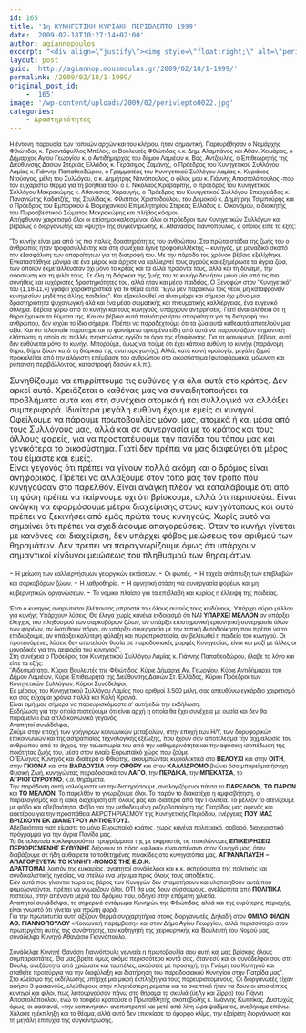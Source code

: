 ```yaml
---
id: 165
title: '1η ΚΥΝΗΓΕΤΙΚΗ ΚΥΡΙΑΚΗ ΠΕΡΙΒΛΕΠΤΟ 1999'
date: '2009-02-18T10:27:14+02:00'
author: agiannopoulos
excerpt: "<div align=\"justify\"><img style=\"float:right;\" alt=\"perivlepto002\" src=\"/wp-content/uploads/2009/02/perivlepto0022.jpg\" width=\"120\" height=\"90\" /><span style=\"font-size:8pt;font-family:arial, helvetica, sans-serif;\">Με ιδιαίτερη χαρά δεχτήκαμε την πρόσκληση να παρευρεθούμε και να καλύψουμε δημοσιογραφικά το γεγονός της συνάντησης εκατοντάδων κυνηγών, που έλαβε χώρα στο πανέμορφο χωριό <strong>«ΠΕΡΙΒΛΕΠΤΟ»</strong> του <strong>Δήμου Αγίου Γεωργίου Φθιώτιδας, την Κυριακή 17 Ιανουαρίου 1999</strong>.</span><br /><span style=\"font-size:8pt;font-family:arial, helvetica, sans-serif;\">Την εξαίρετη πραγματικά πρωτοβουλία και την άψογη από κάθε πλευρά οργάνωση, ανέλαβε ο Όμιλος Φίλων Αθανάσιου Γιαννόπουλου, «ΚΟΙΝΩΝΙΚΗ ΠΑΡΕΜΒΑΣΗ ΚΑΙ ΔΡΑΣΗ», σε συνεργασία με το Δήμο Αγίου Γεωργίου Φθιώτιδας.</span><br /><br /><span style=\"font-size:8pt;font-family:arial, helvetica, sans-serif;\">Ο σκοπός αυτής της συγκέντρωσης, που θα γίνεται, όπως ελέχθη, κάθε χρόνο την ίδια ημέρα σε διαφορετικό μέρος του Νομού, πέραν της γνωριμίας, επικοινωνίας και ανταλλαγής απόψεων μεταξύ των κυνηγών, ήταν να γίνει περαιτέρω συζήτηση γύρω από την κυνηγετική δραστηριότητα, σε συνδυασμό με το σεβασμό της πανίδας και του οικοσυστήματος του τόπου μας. Από νωρίς το πρωί, άρχισαν να καταφθάνουν στο προκαθορισμένο σημείο, στην είσοδο του <strong>ΠΕΡΙΒΛΕΠΤΟΥ</strong> (ακριβώς απέναντι από τα Βαρδουσία), πλήθος κόσμου, κυνηγοί με τις γυναίκες και τα παιδιά τους που πολύ σύντομα έγιναν εκατοντάδες και δημιούργησαν αμέτρητα πηγαδάκια συζητώντας μεταξύ τους τα κυνηγετικά δρώμενα της χώρας.</span><br /> \n"
layout: post
guid: 'http://agiannop.mousmoulas.gr/2009/02/18/1-1999/'
permalink: /2009/02/18/1-1999/
original_post_id:
    - '165'
image: '/wp-content/uploads/2009/02/perivlepto0022.jpg'
categories:
    - Δραστηριότητες
---
```


<span style="font-size:8pt;font-family:arial, helvetica, sans-serif;">Η έντονη παρουσία των τοπικών αρχών και του κλήρου, ήταν σημαντική. Παρευρέθησαν ο Νομάρχης Φθιώτιδας κ. Τριαντάφυλλος Μπέλος, οι Βουλευτές Φθιώτιδας κ.κ. Δημ. Αλαμπάνος και Αθαν. Χειμάρας, ο Δήμαρχος Αγίου Γεωργίου κ. ο Αντιδήμαρχος του δήμου Λαμιέων κ. Βας. Αντζουλής, ο Επιθεωρητής της Διεύθυνσης Δασών Στερεάς Ελλάδος κ. Γεράσιμος Ζαμάνης, ο Πρόεδρος του Κυνηγετικού Συλλόγου Λαμίας κ. Γιάννης Παπαθεοδώρου, ο Γραμματέας του Κυνηγετικού Συλλόγου Λαμίας κ. Κυριάκος Ντούσγος, μέλη του Συλλόγου, ο κ. Δημήτρης Ντινόπουλος, ο φίλος μου κ. Γιάννης Αποστολόπουλος -που τον ευχαριστώ θερμά για τη βοήθεια του- ο κ. Νικόλαος Κραβαρίτης, ο πρόεδρος του Κυνηγετικού Συλλόγου Μακρακώμης κ. Αθανάσιος Χαραυγής, ο Πρόεδρος του Κυνηγετικού Συλλόγου Σπερχειάδας κ. Παναγιώτης Καδατζής, της Στυλίδας κ. Φίλιππος Χριστοδούλου, του Δομοκού κ. Δημήτρης Τσιμπούρης και ο Πρόεδρος του Εμπορικού &amp; Βιομηχανικού Επιμελητηρίου Στερεάς Ελλάδος κ. Οικονόμου, ο διοικητής του Πυροσβεστικού Σώματος Μακρακώμης και πλήθος κόσμου .</span>  
<span style="font-size:8pt;font-family:arial, helvetica, sans-serif;">Απήφθυναν χαιρετισμό όλοι οι επίσημοι καλεσμένοι, όλοι οι πρόεδροι των Κυνηγετικών Συλλόγων και βεβαίως ο διοργανωτής και «ψυχή» της συγκέντρωσης, κ. Αθανάσιος Γιαννόπουλος, ο οποίος είπε τα εξής:</span>

<div style="text-align:justify;"></div><span style="font-size:8pt;font-family:arial, helvetica, sans-serif;">  
“Το κυνήγι είναι μια από τις πιο παλιές δραστηριότητες του ανθρώπου. Στα πρώτα στάδια της ζωής του ο άνθρωπος ήταν τροφοσυλλέκτης και στη συνέχεια έγινε τροφοσυλλέκτης – κυνηγός, με μοναδικό σκοπό την εξασφάλιση των απαραίτητων για τη διατροφή του.  
Με την πάροδο του χρόνου βέβαια εξελίχθηκε. Εγκαταστάθηκε μόνιμα σε ένα μέρος και άρχισε να καλλιεργεί τους αγρούς και εξημέρωσε τα άγρια ζώα, των οποίων εκμεταλλευόταν όχι μόνο το κρέας και τα άλλα προϊόντα τους, αλλά και τη δύναμη, την αφοσίωση και τη φιλία τους. Σε όλη τη διάρκεια της ζωής του το κυνήγι δεν ήταν μόνο μία από τις πιο συνήθεις και ευχάριστες δραστηριότητες του, αλλά ήταν και μέσο παιδείας.  
Ο Ξενοφών στον “Κυνηγετικό” του (1,18-11,4) γράφει χαρακτηριστικά για το θέμα αυτό: “Εγώ μεν παρακινώ τοις νέοις μη καταφρονείν κυνηγεσίων μηδέ της άλλης παιδείας”.  
Και εξακολουθεί να είναι μέχρι και σήμερα όχι μόνο μια δραστηριότητα ψυχαγωγική αλά και ένα μέσο σωματικής και πνευματικής καλλιέργειας, ένα ευγενικό άθλημα.  
Βέβαια γύρω από το κυνήγι και τους κυνηγούς, υπάρχουν αντιρρήσεις. Γιατί είναι αλήθεια ότι η θήρα έχει και τα θύματα της. Και αν βέβαια αυτά παλιότερα ήταν απαραίτητα για τη διατροφή του ανθρώπου, δεν ισχύει το ίδιο σήμερα. Πρέπει να παραδεχτούμε ότι τα ζώα αυτά καθεαυτά αποτελούν μια αξία. Και ότι τελευταία παρατηρείται το φαινόμενο ορισμένα είδη από αυτά να παρουσιάζουν σημαντική ελάττωση, η οποία σε πολλές περιπτώσεις εγγίζει τα όρια της εξαφάνισης.  
Για τα φαινόμενα, βέβαια, αυτά δεν ευθύνεται μόνο το κυνήγι. Μπορούμε, όμως να πούμε ότι έχει κάποια ευθύνη το κυνήγι (παράνομη θήρα, θήρα ζώων κατά τη διάρκεια της αναπαραγωγής). Αλλά, κατά κοινή ομολογία, μεγάλη ζημιά προκαλείται από την αλόγιστη επέμβαση του ανθρώπου στο οικοσύστημα (φυτοφάρμακα, μόλυνση και ρύπανση περιβάλλοντος, καταστροφή δασών κ.λ.π.).</span>

Συνηθίζουμε να επιρρίπτουμε τις ευθύνες για όλα αυτά στο κράτος. Δεν αρκεί αυτό. Χρειάζεται ο καθένας μας να συνειδητοποιήσει τα προβλήματα αυτά και στη συνέχεια ατομικά ή και συλλογικά να αλλάξει συμπεριφορά. Ιδιαίτερα μεγάλη ευθύνη έχουμε εμείς οι κυνηγοί. Οφείλουμε να πάρουμε πρωτοβουλίες μόνοι μας, ατομικά ή και μέσα από τους Συλλόγους μας, αλλά και σε συνεργασία με το κράτος και τους άλλους φορείς, για να προστατέψουμε την πανίδα του τόπου μας και γενικότερα το οικοσύστημα. Γιατί δεν πρέπει να μας διαφεύγει ότι μέρος του είμαστε και εμείς.  
Είναι γεγονός ότι πρέπει να γίνουν πολλά ακόμη και ο δρόμος είναι ανηφορικός. Πρέπει να αλλάξουμε στον τόπο μας τον τρόπο που κυνηγούσαν στο παρελθόν. Είναι ανάγκη πλέον να καταλάβουμε ότι από τη φύση πρέπει να παίρνουμε όχι ότι βρίσκουμε, αλλά ότι περισσεύει. Είναι ανάγκη να εφαρμόσουμε μέτρα διαχείρισης στους κυνηγότοπους και αυτό πρέπει να ξεκινήσει από εμάς πρώτα τους κυνηγούς. Χωρίς αυτό να σημαίνει ότι πρέπει να σχεδιάσουμε απαγορεύσεις. Όταν το κυνήγι γίνεται με κανόνες και διαχείριση, δεν υπάρχει φόβος μειώσεως του αριθμού των θηραμάτων. Δεν πρέπει να παραγνωρίζουμε όμως ότι υπάρχουν σημαντικοί κίνδυνοι μειώσεως του πληθυσμού των θηραμάτων.

<div style="text-align:justify;"></div>- <span style="font-size:8pt;font-family:arial, helvetica, sans-serif;">Η μείωση των καλλιεργήσιμων γεωργικών εκτάσεων. </span>
- <span style="font-size:8pt;font-family:arial, helvetica, sans-serif;">Οι φωτιές. </span>
- <span style="font-size:8pt;font-family:arial, helvetica, sans-serif;">Η ταχεία ανάπτυξη των επιβλαβών και σαρκοβόρων ζώων. </span>
- <span style="font-size:8pt;font-family:arial, helvetica, sans-serif;">Η λαθροθηρία. </span>
- <span style="font-size:8pt;font-family:arial, helvetica, sans-serif;">Η αρνητική στάση για συνεργασία φορέων και μη κυβερνητικών οργανώσεων. </span>
- <span style="font-size:8pt;font-family:arial, helvetica, sans-serif;">Το νομικό πλαίσιο για τα επιβλαβή και κυρίως η έλλειψη της παιδείας. </span>

<span style="font-size:8pt;font-family:arial, helvetica, sans-serif;">Έτσι ο κυνηγός αναρωτιέται βλέποντας μπροστά του όλους αυτούς τους κινδύνους. Υπάρχει αύριο μέλλον για κυνήγι; Υπάρχουν λύσεις; Θα έλεγα χωρίς κανένα ενδοιασμό ότι ΝΑΙ **ΥΠΑΡΧΕΙ ΜΕΛΛΟΝ** αν υπάρξει έλεγχος του πληθυσμού των σαρκοβόρων ζώων, αν υπάρξει επιστημονική ερευνητική συνεργασία όλων των φορέων, αν διατεθούν πόροι, αν υπάρξει συνεργασία με την τοπική Αυτοδιοίκηση που πρέπει να το επιδιώξουμε, αν υπάρξει καλύτερη φύλαξη και πυροπροστασία, αν βελτιωθεί η παιδεία του κυνηγού. Οι προτεινόμενες λύσεις δεν αποτελούν θυσία σε παραδοσιακές μορφές Κυνηγεσίας, είναι και μαζί με άλλες οι μοναδικές για την αειφορία του κυνηγιού”.</span>  
<span style="font-size:8pt;font-family:arial, helvetica, sans-serif;">Στη συνέχεια ο Πρόεδρος του Κυνηγετικού Συλλόγου Λαμίας κ. Γιάννης Παπαθεοδώρου, έλαβε το λόγο και είπε τα εξής:</span>  
<span style="font-size:8pt;font-family:arial, helvetica, sans-serif;">“Αιδεσιμότατοι, Κύριοι Βουλευτές της Φθιώτιδος, Κύριε Δήμαρχε Αγ. Γεωργίου, Κύριε Αντιδήμαρχε του Δήμου Λαμιέων, Κύριε Επιθεωρητά της Διεύθυνσης Δασών Στ. Ελλάδος, Κύριοι Πρόεδροι των Κυνηγετικών Συλλόγων, Κύριοι Συνάδελφοι,</span>  
<span style="font-size:8pt;font-family:arial, helvetica, sans-serif;">Εκ μέρους του Κυνηγετικού Συλλόγου Λαμίας που αριθμοί 3.500 μέλη, σας απευθύνω εγκάρδιο χαιρετισμό και σας εύχομαι χρόνια πολλά και Καλή Χρονιά.</span>  
<span style="font-size:8pt;font-family:arial, helvetica, sans-serif;">Είναι τιμή μας σήμερα να παρευρισκόμαστε σ’ αυτή εδώ την εκδήλωση.</span>  
<span style="font-size:8pt;font-family:arial, helvetica, sans-serif;">Εκδήλωση για την οποία πιστεύουμε ότι είναι αρχή η οποία θα έχει συνέχεια με ουσία και δεν θα παραμείνει ένα απλό κοινωνικό γεγονός.</span>  
<span style="font-size:8pt;font-family:arial, helvetica, sans-serif;">Αγαπητοί συνάδελφοι,</span>  
<span style="font-size:8pt;font-family:arial, helvetica, sans-serif;">Ζούμε στην εποχή των γρήγορων κοινωνικών μεταβολών, στην εποχή των Η/Υ, των δορυφορικών επικοινωνιών και της αστραπιαίας τεχνολογικής εξέλιξης, που έχουν σαν αποτέλεσμα την αιχμαλωσία του ανθρώπου από το άγχος, την ταλαιπωρία του από την καθημερινότητα και την αφύσικη ισοπέδωση της ποιότητας ζωής του, μέσα στον ενιαίο Ευρωπαϊκό χώρο που ζούμε.</span>  
<span style="font-size:8pt;font-family:arial, helvetica, sans-serif;">Ο Έλληνας Κυνηγός και ιδιαίτερα ο Φθιώτης, ακουμπώντας κυριολεκτικά στο **ΒΕΛΟΥΧΙ** και στην **ΟΙΤΗ**, στην **ΓΚΙΟΝΑ** και στα **ΒΑΡΔΟΥΣΙΑ** στην **ΟΡΘΡΥ** και στον **ΚΑΛΛΙΔΡΟΜΟ** βιώνει όσο μπορεί μια ήσυχη Φυσική Ζωή, κυνηγώντας παραδοσιακά τον **ΛΑΓΟ**, την **ΠΕΡΔΙΚΑ**, την **ΜΠΕΚΑΤΣΑ**, το **ΑΓΡΙΟΓΟΥΡΟΥΝΟ**, κ.α. θηράματα.</span>  
<span style="font-size:8pt;font-family:arial, helvetica, sans-serif;">Την παράδοση αυτή καλούμαστε να την διατηρήσουμε, αναλογιζόμενοι πάντα το **ΠΑΡΕΛΘΟΝ**, **ΤΟ** **ΠΑΡΟΝ** και **ΤΟ** **ΜΕΛΛΟΝ**. Το παρελθόν το γνωρίζουμε όλοι. Το παρόν το διακατέχει η αμφισβήτηση, ο παραλογισμός και η κακή διαχείριση απ’ όλους μας και ιδιαίτερα από την Πολιτεία. Το μέλλον το ατενίζουμε με φόβο και αβεβαιότητα. Φόβο για την μεθοδευμένη ρεζερβοποίηση της Πατρίδας μας αφενός και αφετέρου για την προσπάθεια ΑΚΡΩΤΗΡΙΑΣΜΟΥ της Κυνηγετικής Περιόδου, ενέργειες **ΠΟΥ ΜΑΣ ΒΡΙΣΚΟΥΝ ΕΚ ΔΙΑΜΕΤΡΟΥ ΑΝΤΙΘΕΤΟΥΣ.**</span>  
<span style="font-size:8pt;font-family:arial, helvetica, sans-serif;">Αβεβαιότητα γιατί είμαστε το μόνο Ευρωπαϊκό κράτος, χωρίς κανένα πολιτειακό, σοβαρό, διαχειριστικό πρόγραμμα για την άγρια Πανίδα μας.</span>  
<span style="font-size:8pt;font-family:arial, helvetica, sans-serif;">Τα δε τελευταία κυκλοφορούντα προγράμματα της με εκφραστές τις ποικιλώνυμες **ΕΠΙΧΕΙΡΗΣΕΙΣ ΠΕΡΙΟΡΙΣΜΕΝΗΣ ΕΥΘΥΝΗΣ** δείχνουν το πόσο «φιλικά» είναι απέναντι στον Κυνηγό μας, όταν διαβάζουμε σε ήδη αυθαίρετα τοποθετημένες πινακίδες στα κυνηγοτόπια μας. **ΑΓΡΑΝΑΠΑΥΣΗ – ΑΠΑΓΟΡΕΥΕΤΑΙ ΤΟ ΚΥΝΗΓΙ -ΝΟΜΟΣ ΤΗΣ Ε.Ο.Κ.**</span>  
<span style="font-size:8pt;font-family:arial, helvetica, sans-serif;">**ΔΡΑΤΤΟΜΑΙ**, λοιπόν της ευκαιρίας, αγαπητοί συνάδελφοι και κ.κ. εκπρόσωποι της πολιτικής και συνδικαλιστικής ηγεσίας, να στείλω ένα μήνυμα προς όλους τους αποδέκτες.</span>  
<span style="font-size:8pt;font-family:arial, helvetica, sans-serif;">Εάν αυτά που γίνονται τώρα εις βάρος των Κυνηγών δεν σταματήσουν και υλοποιηθούν αυτά που φημολογούνται, πρέπει να γνωρίζουν όλοι, ΟΤΙ θα μας δουν σύσσωμους, ανεξάρτητα από **ΠΟΛΙΤΙΚΑ** πιστεύω, στην απέναντι μεριά του δρόμου που, οδηγεί στην επόμενη χιλιετία.</span>  
<span style="font-size:8pt;font-family:arial, helvetica, sans-serif;">Αγαπητοί συνάδελφοι, το σημερινό αντάμωμα Κυνηγών της Φθιώτιδας, αλλά και της ευρύτερης περιοχής, είναι γνωστό ότι γίνεται για πρώτη φορά.</span>  
<span style="font-size:8pt;font-family:arial, helvetica, sans-serif;">Για την πρωτοτυπία αυτή αξίζουν θερμά συγχαρητήρια στους διοργανωτές. Δηλαδή στον **ΟΜΙΛΟ ΦΙΛΩΝ ΑΘ. ΓΙΑΝΝΟΠΟΥΛΟΥ** «Κοινωνική παρέμβαση» και στον Δήμο Αγίου Γεωργίου, αλλά περισσότερο στον πρωτεργάτη αυτής της συνάντησης, τον καθηγητή της χειρουργικής και Βουλευτή του Νομού μας, συνάδελφο Κυνηγό Αθανάσιο Γιαννόπουλο.</span>

<span style="font-size:8pt;font-family:arial, helvetica, sans-serif;">Συνάδελφε Κυνηγέ Θανάση Γιαννόπουλε γενναία η πρωτοβουλία σου αυτή και μας βρίσκεις όλους συμπαραστάτες. Θα μας βρείτε όμως ακόμα περισσότερο κοντά σας, όταν εσύ και οι συνάδελφοι σου στη Βουλή, ανεξάρτητα από χρώματα και ταμπέλες, ακούσετε με προσοχή, την Γνώμη του Κυνηγού και σταθείτε προπύργια για την διαφύλαξη και διατήρηση του παραδοσιακού Κυνηγίου στην Πατρίδα μας”.</span>  
<span style="font-size:8pt;font-family:arial, helvetica, sans-serif;">Στο κλείσιμο της εκδήλωσης υπήρχε μια μικρή έκπληξη για τους παρευρισκομένους. Οι διοργανωτές είχαν αφήσει 3 φασιανούς, ελεύθερους στην πλησιέστερη ρεματιά και το σκεπτικό ήταν να δουν οι επισκέπτες κυνηγοί και φίλοι, πως λειτουργούσαν πάνω στο θήραμα τα σκυλιά (ϋεΛγ και Ζίρρο) του Γιάννη Αποστολόπουλου, ενώ το τουφέκι κρατούσε ο Πρωταθλητής σκοποβολής κ. Ιωάννης Κωτσίκος. Δυστυχώς όμως, οι φασιανοί, «την κοπάνησαν» ανεπιστρεπτί και μετά από λίγη ώρα ψαξίματος, ανεβήκαμε επάνω. Χάλασε η έκπληξη και το θέαμα, αλλά αυτό δεν επισκίασε το όμορφο κλίμα, την εξαίρετη διοργάνωση και τη μεγάλη επιτυχία της συγκέντρωσης.</span>